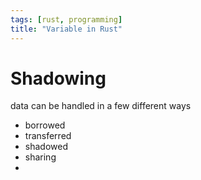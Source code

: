```yaml
---
tags: [rust, programming]
title: "Variable in Rust"
---
```


# Shadowing

data can be handled in a few different ways
- borrowed
- transferred
- shadowed
- sharing
- 
